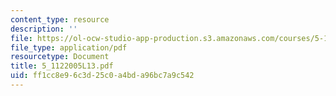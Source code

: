 ```yaml
---
content_type: resource
description: ''
file: https://ol-ocw-studio-app-production.s3.amazonaws.com/courses/5-112-principles-of-chemical-science-fall-2005/ff1cc8e96c3d25c0a4bda96bc7a9c542_5_1122005L13.pdf
file_type: application/pdf
resourcetype: Document
title: 5_1122005L13.pdf
uid: ff1cc8e9-6c3d-25c0-a4bd-a96bc7a9c542
---
```

